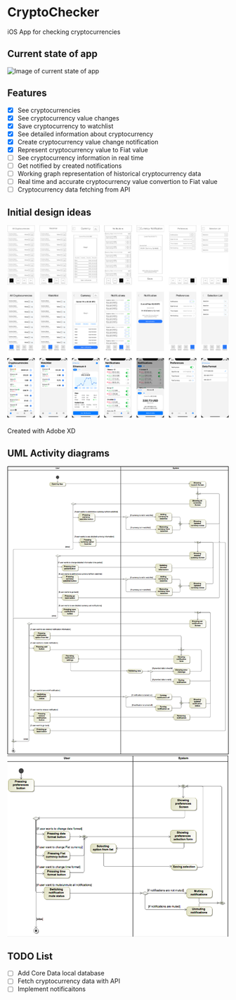 # CryptoChecker
iOS App for checking cryptocurrencies

## Current state of app
![Image of current state of app](README_Files/README_Current_State.gif)

## Features
- [x] See cryptocurrencies
- [x] See cryptocurrency value changes
- [x] Save cryptocurrency to watchlist
- [x] See detailed information about cryptocurrency
- [x] Create cryptocurrency value change notification
- [x] Represent cryptocurrency value to Fiat value
- [ ] See cryptocurrency information in real time
- [ ] Get notified by created notifications
- [ ] Working graph representation of historical cryptocurrency data
- [ ] Real time and accurate cryptocurrency value convertion to Fiat value
- [ ] Cryptocurrency data fetching from API

## Initial design ideas

![Image of design ideas](README_Files/README_design_ideas.jpg)

Created with Adobe XD

## UML Activity diagrams
![Image of activity diagram 1](README_Files/README_Activity_Diagram_1.png)
![Image of activity diagram 2](README_Files/README_Activity_Diagram_2.png)

## TODO List
- [ ] Add Core Data local database
- [ ] Fetch cryptocurrency data with API
- [ ] Implement notificaitons
